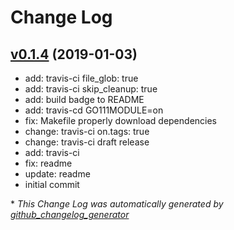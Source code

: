 # Change Log

## [v0.1.4](https://github.com/mpraeger/go-rofi-pinboard/tree/v0.1.4) (2019-01-03)
- add: travis-ci file_glob: true
- add: travis-ci skip_cleanup: true
- add: build badge to README
- add: travis-cd GO111MODULE=on
- fix: Makefile properly download dependencies
- change: travis-ci on.tags: true
- change: travis-ci draft release
- add: travis-ci
- fix: readme
- update: readme
- initial commit


\* *This Change Log was automatically generated by [github_changelog_generator](https://github.com/skywinder/Github-Changelog-Generator)*
